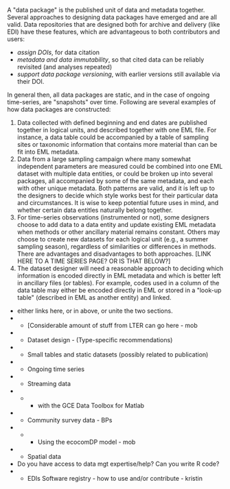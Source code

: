 A "data package" is the published unit of data and metadata together. Several approaches to designing data packages have emerged
and are all valid. Data repositories that are designed both for archive and delivery (like EDI) have these features, which are advantageous to both contributors and users:
- *assign DOIs*, for data citation
- *metadata and data immutability*, so that cited data can be reliably revisited (and analyses repeated)
- *support data package versioning*, with earlier versions still available via their DOI.

In general then, all data packages are static, and in the case of ongoing time-series, are "snapshots" over time. Following are several examples of how data packages are constructed:
1. Data collected with defined beginning and end dates are published together 
in logical units, and described together with one EML file. For instance, a 
data table could be accompanied by a table of sampling sites or taxonomic information 
that contains more material than can be fit into EML metadata. 
1. Data from a large sampling campaign where many somewhat independent parameters are measured could 
be combined into one EML dataset with multiple data entities, or could be broken up into several packages, 
all accompanied by some of the same metadata, and each with other unique metadata. 
Both patterns are valid, and it is left up to the designers to decide which style works best for 
their particular data and circumstances. It is wise to keep potential future uses in mind, 
and whether certain data entitles naturally belong together. 
1. For time-series observations (instrumented or not), some designers choose to 
add data to a data entity and update existing EML 
metadata when methods or other ancillary material remains constant. 
Others may choose to create new datasets for each logical unit (e.g., a summer sampling season), regardless of
similarities or differences in methods. 
There are advantages and disadvantages to both approaches. [LINK HERE TO A TIME SERIES PAGE? OR IS THAT BELOW?]
1. The dataset designer will need a reasonable approach to deciding which information
 is encoded directly in EML metadata and which is better left in ancillary files (or tables). 
For example, codes used in a column of the data table may either be encoded directly in EML 
or stored in a "look-up table" (described in EML as another entity) and linked.



- either links here, or in above, or unite the two sections.
- - [Considerable amount of stuff from LTER can go here - mob
- - Dataset design - (Type-specific recommendations)
- - Small tables and static datasets (possibly related to publication)
- - Ongoing time series
- - Streaming data 
- - - with the GCE Data Toolbox for Matlab
- - Community survey data - BPs
- - - Using the ecocomDP model - mob
- - Spatial data
- Do you have access to data mgt expertise/help? Can you write R code?
- - EDIs Software registry - how to use and/or contribute - kristin
